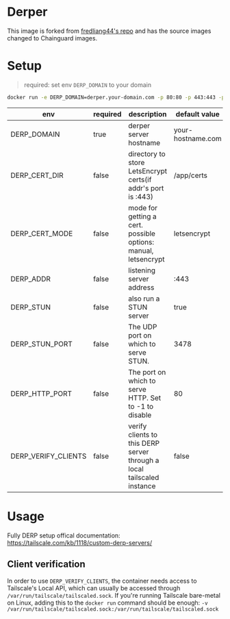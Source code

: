# Derper

This image is forked from [fredliang44's repo](https://github.com/fredliang44/derper-docker) and has the source images changed to Chainguard images.


# Setup

> required: set env `DERP_DOMAIN` to your domain

```bash
docker run -e DERP_DOMAIN=derper.your-domain.com -p 80:80 -p 443:443 -p 3478:3478/udp fredliang/derper
```

| env                 | required | description                                                            | default value     |
| ------------------- | -------- | ---------------------------------------------------------------------- | ----------------- |
| DERP_DOMAIN         | true     | derper server hostname                                                 | your-hostname.com |
| DERP_CERT_DIR       | false    | directory to store LetsEncrypt certs(if addr's port is :443)           | /app/certs        |
| DERP_CERT_MODE      | false    | mode for getting a cert. possible options: manual, letsencrypt         | letsencrypt       |
| DERP_ADDR           | false    | listening server address                                               | :443              |
| DERP_STUN           | false    | also run a STUN server                                                 | true              |
| DERP_STUN_PORT      | false    | The UDP port on which to serve STUN.                                   | 3478              |
| DERP_HTTP_PORT      | false    | The port on which to serve HTTP. Set to -1 to disable                  | 80                |
| DERP_VERIFY_CLIENTS | false    | verify clients to this DERP server through a local tailscaled instance | false             |

# Usage

Fully DERP setup offical documentation: https://tailscale.com/kb/1118/custom-derp-servers/

## Client verification

In order to use `DERP_VERIFY_CLIENTS`, the container needs access to Tailscale's Local API, which can usually be accessed through `/var/run/tailscale/tailscaled.sock`. If you're running Tailscale bare-metal on Linux, adding this to the `docker run` command should be enough: `-v /var/run/tailscale/tailscaled.sock:/var/run/tailscale/tailscaled.sock`
